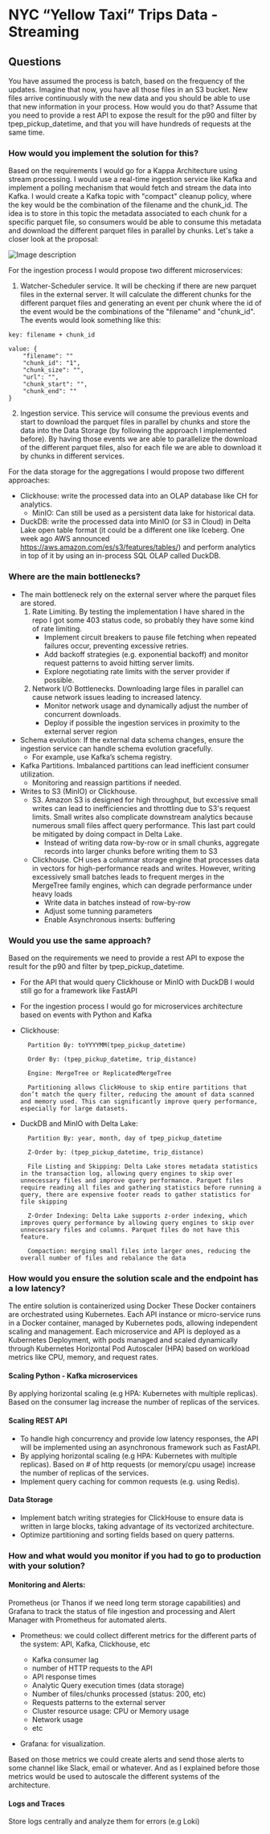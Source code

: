 # NYC “Yellow Taxi” Trips Data - Streaming

## Questions

You have assumed the process is batch, based on the frequency of the updates. Imagine that now, you have all those files in an S3 bucket. 
New files arrive continuously with the new data and you should be able to use that new information in your process. 
How would you do that? Assume that you need to provide a rest API to expose the result for the p90 and filter by tpep_pickup_datetime, 
and that you will have hundreds of requests at the same time. 

### How would you implement the solution for this? 

Based on the requirements I would go for a Kappa Architecture using stream processing. I would use a real-time ingestion service like 
Kafka and implement a polling mechanism that would fetch and stream the data into Kafka. 
I would create a Kafka topic with "compact" cleanup policy, where the key would be the combination of the filename and the chunk_id.
The idea is to store in this topic the metadata associated to each chunk for a specific parquet file, so consumers would be able to consume this metadata 
and download the different parquet files in parallel by chunks. Let's take a closer look at the proposal:

![Image description](images/architecture.drawio.png)

For the ingestion process I would propose two different microservices:

1. Watcher-Scheduler service. It will be checking if there are new parquet files in the external server. It will calculate the different chunks for the
different parquet files and generating an event per chunk where the id of the event would be the combinations of the "filename" and "chunk_id". The events would
look something like this:

```
key: filename + chunk_id

value: {
    "filename": ""
    "chunk_id": "1",
    "chunk_size": "",
    "url": "",
    "chunk_start": "",
    "chunk_end": ""
}
```

2. Ingestion service. This service will consume the previous events and start to download the parquet files in parallel by chunks and store 
the data into the Data Storage (by following the approach I implemented before). 
By having those events we are able to parallelize the download of the different parquet files, also for each file we are able to download it by chunks in different services.

For the data storage for the aggregations I would propose two different approaches:

- Clickhouse: write the processed data into an OLAP database like CH for analytics.
  - MinIO: Can still be used as a persistent data lake for historical data.
- DuckDB: write the processed data into MinIO (or S3 in Cloud) in Delta Lake open table format (it could be a different one like Iceberg. One week ago AWS announced https://aws.amazon.com/es/s3/features/tables/) and perform analytics in top of it by using an 
in-process SQL OLAP called DuckDB.

### Where are the main bottlenecks? 

- The main bottleneck rely on the external server where the parquet files are stored. 
  1. Rate Limiting. By testing the implementation I have shared in the repo I got some 403 status code, so probably they have some kind of rate limiting. 
     - Implement circuit breakers to pause file fetching when repeated failures occur, preventing excessive retries.
     - Add backoff strategies (e.g. exponential backoff) and monitor request patterns to avoid hitting server limits.
     - Explore negotiating rate limits with the server provider if possible.
  2. Network I/O Bottlenecks. Downloading large files in parallel can cause network issues leading to increased latency.
     - Monitor network usage and dynamically adjust the number of concurrent downloads.
     - Deploy if possible the ingestion services in proximity to the external server region
- Schema evolution: If the external data schema changes, ensure the ingestion service can handle schema evolution gracefully. 
  - For example, use Kafka’s schema registry.
- Kafka Partitions. Imbalanced partitions can lead inefficient consumer utilization.
  - Monitoring and reassign partitions if needed. 
- Writes to S3 (MinIO) or Clickhouse. 
  - S3. Amazon S3 is designed for high throughput, but excessive small writes can lead to inefficiencies and throttling due to S3's request limits. 
    Small writes also complicate downstream analytics because numerous small files affect query performance. This last part
    could be mitigated by doing compact in Delta Lake. 
    - Instead of writing data row-by-row or in small chunks, aggregate records into larger chunks before writing them to S3
  - Clickhouse. CH uses a columnar storage engine that processes data in vectors for high-performance reads and writes. 
  However, writing excessively small batches leads to frequent merges in the MergeTree family engines, which can degrade performance under heavy loads
    - Write data in batches instead of row-by-row
    - Adjust some tunning parameters 
    - Enable Asynchronous inserts: buffering

### Would you use the same approach? 

Based on the requirements we need to provide a rest API to expose the result for the p90 and filter by tpep_pickup_datetime.

  - For the API that would query Clickhouse or MinIO with DuckDB I would still go for a framework like FastAPI
  - For the ingestion process I would go for microservices architecture based on events with Python and Kafka 
    

- Clickhouse:
  ```
    Partition By: toYYYYMM(tpep_pickup_datetime)
    
    Order By: (tpep_pickup_datetime, trip_distance)
    
    Engine: MergeTree or ReplicatedMergeTree
    
    Partitioning allows ClickHouse to skip entire partitions that don’t match the query filter, reducing the amount of data scanned and memory used. This can significantly improve query performance, especially for large datasets.
  ```

- DuckDB and MinIO with Delta Lake:
  ```
    Partition By: year, month, day of tpep_pickup_datetime
    
    Z-Order by: (tpep_pickup_datetime, trip_distance)
    
    File Listing and Skipping: Delta Lake stores metadata statistics in the transaction log, allowing query engines to skip over unnecessary files and improve query performance. Parquet files require reading all files and gathering statistics before running a query, there are expensive footer reads to gather statistics for file skipping
    
    Z-Order Indexing: Delta Lake supports z-order indexing, which improves query performance by allowing query engines to skip over unnecessary files and columns. Parquet files do not have this feature.

    Compaction: merging small files into larger ones, reducing the overall number of files and rebalance the data
  ```
  
### How would you ensure the solution scale and the endpoint has a low latency? 

The entire solution is containerized using Docker These Docker containers are orchestrated using Kubernetes. 
Each API instance or micro-service runs in a Docker container, managed by Kubernetes pods, allowing independent scaling and management.
Each microservice and API is deployed as a Kubernetes Deployment, with pods managed and scaled dynamically through Kubernetes Horizontal Pod Autoscaler (HPA)
based on workload metrics like CPU, memory, and request rates.

#### Scaling Python - Kafka microservices

By applying horizontal scaling (e.g HPA: Kubernetes with multiple replicas). Based on the consumer lag increase the number of replicas
of the services. 

#### Scaling REST API

- To handle high concurrency and provide low latency responses, the API will be implemented using an asynchronous framework 
such as FastAPI.
- By applying horizontal scaling (e.g HPA: Kubernetes with multiple replicas). Based on # of http requests (or memory/cpu usage)
increase the number of replicas of the services. 
- Implement query caching for common requests (e.g. using Redis).


#### Data Storage

- Implement batch writing strategies for ClickHouse to ensure data is written in large blocks, taking advantage of its vectorized architecture.
- Optimize partitioning and sorting fields based on query patterns.


### How and what would you monitor if you had to go to production with your solution?

#### Monitoring and Alerts:

Prometheus (or Thanos if we need long term storage capabilities) and Grafana to track the status of file ingestion and processing and Alert Manager with Prometheus for automated alerts.

- Prometheus: we could collect different metrics for the different parts of the system: API, Kafka, Clickhouse, etc 
  - Kafka consumer lag
  - number of HTTP requests to the API 
  - API response times
  - Analytic Query execution times (data storage)
  - Number of files/chunks processed (status: 200, etc)
  - Requests patterns to the external server
  - Cluster resource usage: CPU or Memory usage
  - Network usage
  - etc 

- Grafana: for visualization.

Based on those metrics we could create alerts and send those alerts to some channel like Slack, email or whatever. 
And as I explained before those metrics would be used to autoscale the different systems of the architecture. 

#### Logs and Traces

Store logs centrally and analyze them for errors (e.g Loki)